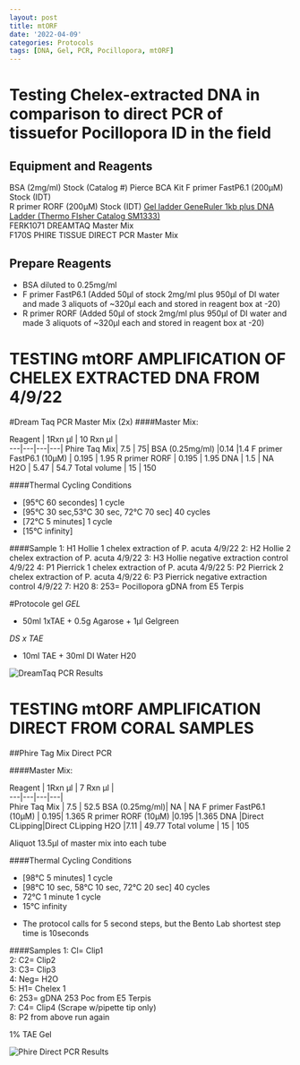 ```yaml
---
layout: post
title: mtORF
date: '2022-04-09'
categories: Protocols
tags: [DNA, Gel, PCR, Pocillopora, mtORF]
---
```

# Testing Chelex-extracted DNA in comparison to direct PCR of tissuefor Pocillopora ID in the field

## Equipment and Reagents
BSA	(2mg/ml) Stock (Catalog #)   Pierce BCA Kit
F primer FastP6.1	(200µM) Stock (IDT)   
R primer RORF	(200µM) Stock (IDT) 
[Gel ladder GeneRuler 1kb plus DNA Ladder (Thermo FIsher Catalog SM1333)](https://github.com/hputnam/Putnam_Lab_Notebook/blob/master/images/SM1333_GeneRuler_1kb_Plus_DNALadder.pdf)    
FERK1071 DREAMTAQ Master Mix   
F170S PHIRE TISSUE DIRECT PCR Master Mix  

## Prepare Reagents
- BSA	 diluted to 0.25mg/ml 
- F primer FastP6.1	(Added 50µl of stock 2mg/ml plus 950µl of DI water and made 3 aliquots of ~320µl each and stored in reagent box at -20)    
- R primer RORF	(Added 50µl of stock 2mg/ml plus 950µl of DI water and made 3 aliquots of ~320µl each and stored in reagent box at -20)    


# TESTING mtORF AMPLIFICATION OF CHELEX EXTRACTED DNA FROM 4/9/22
#Dream Taq PCR Master Mix (2x)
####Master Mix:

Reagent | 1Rxn µl | 10 Rxn µl |  
---|---|---|---| 
Phire Taq Mix| 		7.5		|	75|
BSA	 (0.25mg/ml)	|0.14	|1.4
F primer FastP6.1 (10µM) |	0.195	|	1.95
R primer RORF		|	0.195	|	1.95
DNA		|				1.5		| NA	
H2O			|			5.47	|	54.7
Total volume 		|	15		|	150

####Thermal Cycling Conditions 
- [95°C 60 secondes] 1 cycle
- [95°C 30 sec,53°C 30 sec, 72°C 70 sec] 40 cycles
- [72°C 5 minutes] 1 cycle
- [15°C infinity]

####Sample
1: H1 Hollie 1 chelex extraction of P. acuta 4/9/22
2: H2 Hollie 2 chelex extraction of P. acuta 4/9/22
3: H3 Hollie negative extraction control 4/9/22
4: P1 Pierrick 1 chelex extraction of P. acuta 4/9/22
5: P2 Pierrick 2 chelex extraction of P. acuta 4/9/22
6: P3 Pierrick negative extraction control 4/9/22
7: H20
8: 253= Pocillopora gDNA  from E5 Terpis

#Protocole gel
_GEL_
- 50ml 1xTAE + 0.5g Agarose + 1µl Gelgreen

_DS x TAE_
- 10ml TAE + 30ml DI Water H20


![DreamTaq PCR Results](https://github.com/hputnam/Putnam_Lab_Notebook/blob/master/images/20220411_DreamTaq_Gel.jpeg?raw=true)

# TESTING mtORF AMPLIFICATION DIRECT FROM CORAL SAMPLES

##Phire Tag Mix Direct PCR

####Master Mix:  

Reagent | 1Rxn µl | 7 Rxn µl |   
---|---|---|---|   
Phire Taq Mix 	|	7.5		|	52.5
BSA	(0.25mg/ml)| NA |	NA
F primer FastP6.1 (10µM) |	0.195|		1.365
R primer RORF	(10µM)	|0.195	|1.365
DNA	|Direct CLipping|Direct CLipping
H2O |7.11	|	49.77
Total volume 	|		15		|	105
    
Aliquot 13.5µl of master mix into each tube
    
    
####Thermal Cycling Conditions   
- [98°C 5 minutes] 1 cycle
- [98°C 10 sec, 58°C 10 sec, 72°C 20 sec] 40 cycles
- 72°C 1 minute 1 cycle
- 15°C infinity
* The protocol calls for 5 second steps, but the Bento Lab shortest step time is 10seconds

####Samples
1: Cl= Clip1   
2: C2= Clip2   
3: C3= Clip3   
4: Neg= H2O   
5: H1= Chelex 1   
6: 253= gDNA 253 Poc from E5 Terpis    
7: C4= Clip4 (Scrape w/pipette tip only)   
8: P2 from above run again

1% TAE Gel

![Phire Direct PCR Results](https://raw.githubusercontent.com/hputnam/Putnam_Lab_Notebook/master/images/20220411_PhireDirectPCR_Gel.jpeg)




